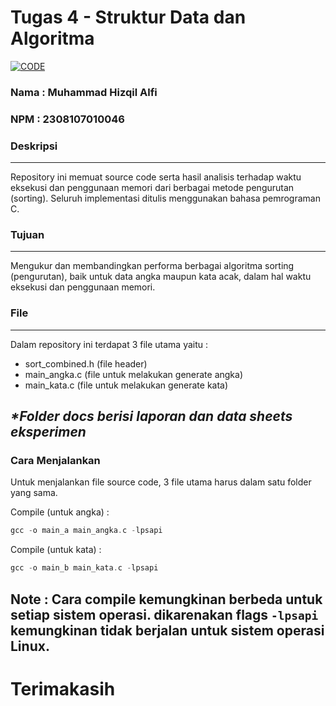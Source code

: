 # Tugas 4 - Struktur Data dan Algoritma

[![CODE](https://skillicons.dev/icons?i=c)](https://skillicons.dev)

### Nama  : Muhammad Hizqil Alfi
### NPM   : 2308107010046

### Deskripsi
---

Repository ini memuat source code serta hasil analisis terhadap waktu eksekusi dan penggunaan memori dari berbagai metode pengurutan (sorting). Seluruh implementasi ditulis menggunakan bahasa pemrograman C.

### Tujuan
---

Mengukur dan membandingkan performa berbagai algoritma sorting (pengurutan), baik untuk data angka maupun kata acak, dalam hal waktu eksekusi dan penggunaan memori.

### File
---

Dalam repository ini terdapat 3 file utama yaitu : 
- sort_combined.h (file header)
- main_angka.c (file untuk melakukan generate angka)
- main_kata.c (file untuk melakukan generate kata)

<i><p>*Folder docs berisi laporan dan data sheets eksperimen</p></i>
---

### Cara Menjalankan

Untuk menjalankan file source code, 3 file utama harus dalam satu folder yang sama.

Compile (untuk angka) :
```c
gcc -o main_a main_angka.c -lpsapi
```

Compile (untuk kata) :
```c
gcc -o main_b main_kata.c -lpsapi
```

Note : Cara compile kemungkinan berbeda untuk setiap sistem operasi. dikarenakan flags ```-lpsapi``` kemungkinan tidak berjalan untuk sistem operasi Linux.
---

# Terimakasih

